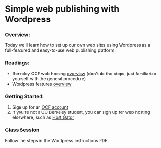 # Simple web publishing with Wordpress

### Overview:

Today we'll learn how to set up our own web sites using Wordpress as a full-featured and easy-to-use web publishing platform.

### Readings:

- Berkeley OCF web hosting [overview](https://wiki.ocf.berkeley.edu/services/web/wordpress/) (don't do the steps, just familiarize yourself with the general procedure)
- Wordpress features [overview](https://wordpress.org/about/features/)

### Getting Started:

1. Sign up for an [OCF account](https://wiki.ocf.berkeley.edu/membership/)
2. If you're not a UC Berkeley student, you can sign up for web hosting elsewhere, such as [Host Gator](https://www.hostgator.com/)


### Class Session:

Follow the steps in the Wordpress instructions PDF.
